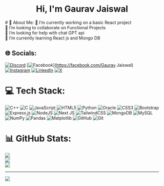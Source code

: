 <h1 align="center">Hi, I'm Gaurav Jaiswal</h1>
# 💫 About Me:
🔭 I’m currently working on a basic React project<br>👯 I’m looking to collaborate on Functional Projects<br>🤝 I’m looking for help with chat GPT api<br>🌱 I’m currently learning React js and Mongo DB<br>


## 🌐 Socials:
[![Discord](https://img.shields.io/badge/Discord-%237289DA.svg?logo=discord&logoColor=white)](https://discord.gg/gaurav31) [![Facebook](https://img.shields.io/badge/Facebook-%231877F2.svg?logo=Facebook&logoColor=white)](https://facebook.com/Gaurav Jaiswal) [![Instagram](https://img.shields.io/badge/Instagram-%23E4405F.svg?logo=Instagram&logoColor=white)](https://instagram.com/gaurav_shivin) [![LinkedIn](https://img.shields.io/badge/LinkedIn-%230077B5.svg?logo=linkedin&logoColor=white)](https://linkedin.com/in/gaurav005) [![X](https://img.shields.io/badge/X-black.svg?logo=X&logoColor=white)](https://x.com/@GauravJ85182753) 

# 💻 Tech Stack:
![C++](https://img.shields.io/badge/c++-%2300599C.svg?style=for-the-badge&logo=c%2B%2B&logoColor=white) ![C](https://img.shields.io/badge/c-%2300599C.svg?style=for-the-badge&logo=c&logoColor=white) ![JavaScript](https://img.shields.io/badge/javascript-%23323330.svg?style=for-the-badge&logo=javascript&logoColor=%23F7DF1E) ![HTML5](https://img.shields.io/badge/html5-%23E34F26.svg?style=for-the-badge&logo=html5&logoColor=white) ![Python](https://img.shields.io/badge/python-3670A0?style=for-the-badge&logo=python&logoColor=ffdd54) ![Oracle](https://img.shields.io/badge/Oracle-F80000?style=for-the-badge&logo=oracle&logoColor=white) ![CSS3](https://img.shields.io/badge/css3-%231572B6.svg?style=for-the-badge&logo=css3&logoColor=white) ![Bootstrap](https://img.shields.io/badge/bootstrap-%238511FA.svg?style=for-the-badge&logo=bootstrap&logoColor=white) ![Express.js](https://img.shields.io/badge/express.js-%23404d59.svg?style=for-the-badge&logo=express&logoColor=%2361DAFB) ![NodeJS](https://img.shields.io/badge/node.js-6DA55F?style=for-the-badge&logo=node.js&logoColor=white) ![Next JS](https://img.shields.io/badge/Next-black?style=for-the-badge&logo=next.js&logoColor=white) ![TailwindCSS](https://img.shields.io/badge/tailwindcss-%2338B2AC.svg?style=for-the-badge&logo=tailwind-css&logoColor=white) ![MongoDB](https://img.shields.io/badge/MongoDB-%234ea94b.svg?style=for-the-badge&logo=mongodb&logoColor=white) ![MySQL](https://img.shields.io/badge/mysql-4479A1.svg?style=for-the-badge&logo=mysql&logoColor=white) ![NumPy](https://img.shields.io/badge/numpy-%23013243.svg?style=for-the-badge&logo=numpy&logoColor=white) ![Pandas](https://img.shields.io/badge/pandas-%23150458.svg?style=for-the-badge&logo=pandas&logoColor=white) ![Matplotlib](https://img.shields.io/badge/Matplotlib-%23ffffff.svg?style=for-the-badge&logo=Matplotlib&logoColor=black) ![GitHub](https://img.shields.io/badge/github-%23121011.svg?style=for-the-badge&logo=github&logoColor=white) ![Git](https://img.shields.io/badge/git-%23F05033.svg?style=for-the-badge&logo=git&logoColor=white)
# 📊 GitHub Stats:
![](https://github-readme-stats.vercel.app/api?username=GAuravJaiswaI&theme=dark&hide_border=false&include_all_commits=false&count_private=false)<br/>
![](https://github-readme-streak-stats.herokuapp.com/?user=GAuravJaiswaI&theme=dark&hide_border=false)<br/>
![](https://github-readme-stats.vercel.app/api/top-langs/?username=GAuravJaiswaI&theme=dark&hide_border=false&include_all_commits=false&count_private=false&layout=compact)

---
[![](https://visitcount.itsvg.in/api?id=GAuravJaiswaI&icon=5&color=0)](https://visitcount.itsvg.in)

<!-- Proudly created with GPRM ( https://gprm.itsvg.in ) -->
